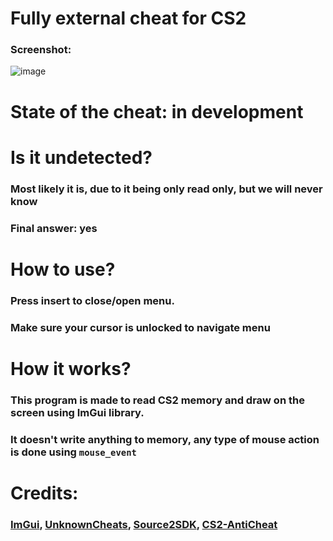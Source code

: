 # Fully external cheat for CS2
### Screenshot:
![image](https://cdn.discordapp.com/attachments/1138538383803682927/1159476230526079057/image.png?ex=65312963&is=651eb463&hm=db49d8ecfad58d678e803660c129a9f064751efd7e239c6cedf285bc05290d7f&)
# State of the cheat: in development
# Is it undetected?
### Most likely it is, due to it being only read only, but we will never know
### Final answer: yes
# How to use?
### Press insert to close/open menu.
### Make sure your cursor is unlocked to navigate menu
# How it works?
### This program is made to read CS2 memory and draw on the screen using ImGui library.
### It doesn't write anything to memory, any type of mouse action is done using ```mouse_event```
# Credits:
### [ImGui](https://github.com/ocornut/imgui), [UnknownCheats](https://www.unknowncheats.me/), [Source2SDK](https://github.com/neverlosecc/source2sdk), [CS2-AntiCheat](https://github.com/danielkrupinski/cs2-anticheat)
